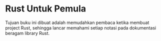 # Rust Untuk Pemula

Tujuan buku ini dibuat adalah memudahkan pembaca ketika membuat project Rust, sehingga lancar memahami setiap notasi pada dokumentasi beragam library Rust.
